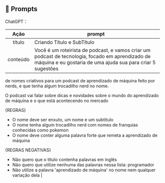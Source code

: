 ## 🧠 Prompts


ChatGPT：

|   Ação   | prompt                                                                                                                                                                                                                                                                         |
| :------: | ------------------------------------------------------------------------------------------------------------------------------------------------------------------------------------------------------------------------------------------------------------------------------ |
|  título  | Criando Título e SubTítulo                                                        |
| conteúdo | Você é um roteirista de podcast, e vamos criar um podcast de tecnologia, focado em aprendizado de máquina e eu gostaria de uma ajuda sua para criar 5 sugestões
de nomes criativos para um podcast de aprendizado de máquina feito por nerds, e que tenha algum trocadilho nerd no nome.

O podcast vai falar sobre dicas e novidades sobre o mundo do aprendizado de máquina e o que está acontecendo no mercado 

{REGRAS}
- O nome deve ser enxuto, um nome e um subtítulo
- O nome tenha algum trocadilho nerd com nomes de franquias conhecidas como pokemon
- O nome deve conter alguma palavra forte que remeta a aprendizado de máquina

{REGRAS NEGATIVAS}
- Não quero que o título contenha palavras em inglês
- Não quero que utilize nenhuma das palavras nessa lista: programador
- Não utilize a palavra 'aprendizado de máquina' no nome nem qualquer variação dela
|
